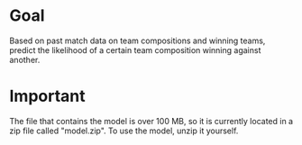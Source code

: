 # Goal
Based on past match data on team compositions and winning teams, predict the likelihood of a certain team composition winning against another.
# Important
The file that contains the model is over 100 MB, so it is currently located in a zip file called "model.zip". To use the model, unzip it yourself.

